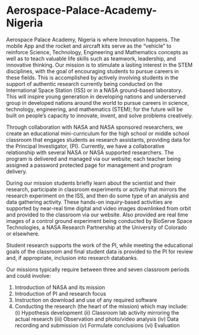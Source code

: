 # Aerospace-Palace-Academy-Nigeria
Aerospace Palace Academy, Nigeria is where Innovation happens. The mobile App and the rocket and aircraft kits serve as the “vehicle” to reinforce Science, Technology, Engineering and Mathematics concepts as well as to teach valuable life skills such as teamwork, leadership, and innovative thinking.
Our mission is to stimulate a lasting interest in the STEM disciplines, with the goal of encouraging students to pursue careers in these fields.  This is accomplished by actively involving students in the support of authentic research currently being conducted on the International Space Station (ISS) or in a NASA ground-based laboratory. This will inspire young generation in developing nations and underserved group in developed nations around the world to pursue careers in science, technology, engineering, and mathematics (STEM); for the future will be built on people’s capacity to innovate, invent, and solve problems creatively.

Through collaboration with NASA and NASA sponsored researchers, we create an educational mini-curriculum for the high school or middle school classroom that engages students as research assistants, providing data for the Principal Investigator, (PI).  Currently, we have a collaborative relationship with several NASA or NASA supported researchers.  The program is delivered and managed via our website; each teacher being assigned a password protected page for management and program delivery.

During our mission students briefly learn about the scientist and their research, participate in classroom experiments or activity that mirrors the research experiment on the ISS, and then do some type of an analysis and data gathering activity.   These hands-on inquiry-based activities are supported by near-real time digital and video images downlinked from orbit and provided to the classroom via our website. Also provided are real time images of a control ground experiment being conducted by BioServe Space Technologies, a NASA Research Partnership at the University of Colorado or elsewhere.

Student research supports the work of the PI, while meeting the educational goals of the classroom and final student data is provided to the PI for review and, if appropriate, inclusion into research databanks.

Our missions typically require between three and seven classroom periods and could involve:
1.   Introduction of NASA and its mission
2.   Introduction of PI and research focus
3.   Instruction on download and use of any required software
4.   Conducting the research (the heart of the mission) which may include:
(i)	Hypothesis development
(ii)	Classroom lab activity mirroring the actual research 
(iii)	Observation and photo/video analysis
(iv)	Data recording and submission
(v)	Formulate conclusions 
(vi)	Evaluation
